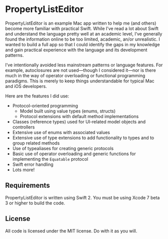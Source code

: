 # PropertyListEditor

PropertyListEditor is an example Mac app written to help me (and others) become more familiar with
practical Swift. While I’ve read a lot about Swift and understand the language pretty well at an
academic level, I’ve generally found the information online to be too limited, academic, an/or
unrealistic. I wanted to build a full app so that I could identify the gaps in my knowledge and gain
practical experience with the language and its development patterns.

I’ve intentionally avoided less mainstream patterns or language features. For example, autoclosures
are not used—though I considered it—nor is there much in the way of operator overloading or
functional programming paradigms. This is merely to keep things understandable for typical Mac and
iOS developers.

Here are the features I did use:

* Protocol-oriented programming
    * Model built using value types (enums, structs)
    * Protocol extensions with default method implementations
* Classes (reference types) used for UI-related model objects and controllers
* Extensive use of enums with associated values
* Extensive use of type extensions to add functionality to types and to group related methods
* Use of typealiases for creating generic protocols
* Basic use of operator overloading and generic functions for implementing the `Equatable` protocol
* Swift error handling
* Lots more!


## Requirements

PropertyListEditor is written using Swift 2. You must be using Xcode 7 beta 3 or higher to build the
code.


## License

All code is licensed under the MIT license. Do with it as you will.
